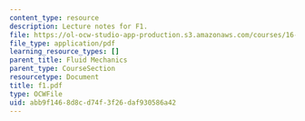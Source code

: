 ```yaml
---
content_type: resource
description: Lecture notes for F1.
file: https://ol-ocw-studio-app-production.s3.amazonaws.com/courses/16-01-unified-engineering-i-ii-iii-iv-fall-2005-spring-2006/abb9f1468d8cd74f3f26daf930586a42_f1.pdf
file_type: application/pdf
learning_resource_types: []
parent_title: Fluid Mechanics
parent_type: CourseSection
resourcetype: Document
title: f1.pdf
type: OCWFile
uid: abb9f146-8d8c-d74f-3f26-daf930586a42
---
```

